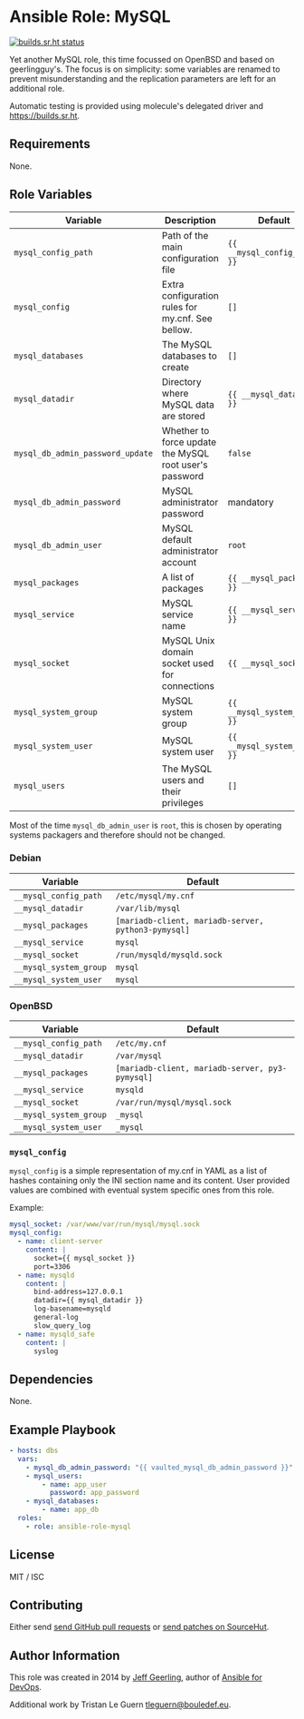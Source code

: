 # Ansible Role: MySQL

[![builds.sr.ht status](https://builds.sr.ht/~tleguern/ansible-role-mysql.svg)](https://builds.sr.ht/~tleguern/ansible-role-mysql?)

Yet another MySQL role, this time focussed on OpenBSD and based on geerlingguy's.
The focus is on simplicity: some variables are renamed to prevent misunderstanding and the replication parameters are left for an additional role.

Automatic testing is provided using molecule's delegated driver and <https://builds.sr.ht>.

## Requirements

None.

## Role Variables

| Variable | Description | Default |
|----------|-------------|---------|
| `mysql_config_path` | Path of the main configuration file | `{{ __mysql_config_path }}` |
| `mysql_config` | Extra configuration rules for my.cnf. See bellow. | `[]` |
| `mysql_databases` | The MySQL databases to create | `[]` |
| `mysql_datadir` | Directory where MySQL data are stored | `{{ __mysql_datadir }}` |
| `mysql_db_admin_password_update` | Whether to force update the MySQL root user's password | `false` |
| `mysql_db_admin_password` | MySQL administrator password  | mandatory |
| `mysql_db_admin_user` | MySQL default administrator account | `root` |
| `mysql_packages` | A list of packages | `{{ __mysql_packages }}` |
| `mysql_service` | MySQL service name | `{{ __mysql_service }}` |
| `mysql_socket` | MySQL Unix domain socket used for connections | `{{ __mysql_socket }}` |
| `mysql_system_group` | MySQL system group | `{{ __mysql_system_group }}` |
| `mysql_system_user` | MySQL system user | `{{ __mysql_system_user }}` |
| `mysql_users` | The MySQL users and their privileges | `[]` |

Most of the time `mysql_db_admin_user` is `root`, this is chosen by operating systems packagers and therefore should not be changed.

### Debian

| Variable | Default |
|----------|---------|
| `__mysql_config_path` | `/etc/mysql/my.cnf` |
| `__mysql_datadir` | `/var/lib/mysql` |
| `__mysql_packages` | `[mariadb-client, mariadb-server, python3-pymysql]` |
| `__mysql_service` | `mysql` |
| `__mysql_socket` | `/run/mysqld/mysqld.sock` |
| `__mysql_system_group` | `mysql` |
| `__mysql_system_user` | `mysql` |

### OpenBSD

| Variable | Default |
|----------|---------|
| `__mysql_config_path` | `/etc/my.cnf` |
| `__mysql_datadir` | `/var/mysql` |
| `__mysql_packages` | `[mariadb-client, mariadb-server, py3-pymysql]` |
| `__mysql_service` | `mysqld` |
| `__mysql_socket` | `/var/run/mysql/mysql.sock` |
| `__mysql_system_group` | `_mysql` |
| `__mysql_system_user` | `_mysql` |

### `mysql_config`

`mysql_config` is a simple representation of my.cnf in YAML as a list of hashes containing only the INI section name and its content.
User provided values are combined with eventual system specific ones from this role.

Example:

```yaml
mysql_socket: /var/www/var/run/mysql/mysql.sock
mysql_config:
  - name: client-server
    content: |
      socket={{ mysql_socket }}
      port=3306
  - name: mysqld
    content: |
      bind-address=127.0.0.1
      datadir={{ mysql_datadir }}
      log-basename=mysqld
      general-log
      slow_query_log
  - name: mysqld_safe
    content: |
      syslog
```

## Dependencies

None.

## Example Playbook

```yaml
- hosts: dbs
  vars:
    - mysql_db_admin_password: "{{ vaulted_mysql_db_admin_password }}"
    - mysql_users:
        - name: app_user
          password: app_password
    - mysql_databases:
        - name: app_db
  roles:
    - role: ansible-role-mysql
```

## License

MIT / ISC

## Contributing

Either send [send GitHub pull requests](https://github.com/tleguern/ansible-role-mysql) or [send patches on SourceHut](https://lists.sr.ht/~tleguern/misc).

## Author Information

This role was created in 2014 by [Jeff Geerling](https://www.jeffgeerling.com/), author of [Ansible for DevOps](https://www.ansiblefordevops.com/).

Additional work by Tristan Le Guern <tleguern@bouledef.eu>.
